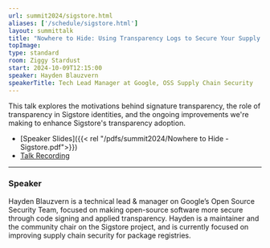 ```yaml
---
url: summit2024/sigstore.html
aliases: ['/schedule/sigstore.html']
layout: summittalk
title: "Nowhere to Hide: Using Transparency Logs to Secure Your Supply Chain with Sigstore"
topImage:
type: standard
room: Ziggy Stardust
start: 2024-10-09T12:15:00
speaker: Hayden Blauzvern
speakerTitle: Tech Lead Manager at Google, OSS Supply Chain Security
---
```


<div class="font-google font-medium">

This talk explores the motivations behind signature transparency, the role of transparency in Sigstore identities, and the ongoing improvements we're making to enhance Sigstore's transparency adoption.

* [Speaker Slides]({{< rel "/pdfs/summit2024/Nowhere to Hide - Sigstore.pdf">}})
* [Talk Recording](https://youtu.be/au_nkj0iBj8?si=YSo9C2hFSZyrlnz_)

---

### Speaker

Hayden Blauzvern is a technical lead & manager on Google’s Open Source Security Team, focused on making open-source software more secure through code signing and applied transparency. Hayden is a maintainer and the community chair on the Sigstore project, and is currently focused on improving supply chain security for package registries.


</div>